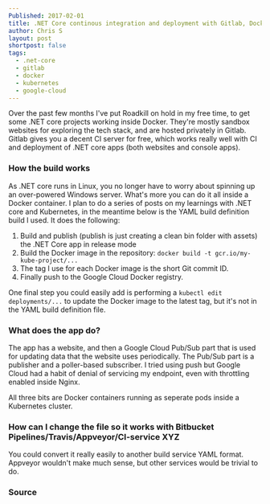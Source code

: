 ```yaml
---
Published: 2017-02-01
title: .NET Core continous integration and deployment with Gitlab, Docker, Kubernetes and Google Cloud
author: Chris S
layout: post
shortpost: false
tags:
  - .net-core
  - gitlab
  - docker
  - kubernetes
  - google-cloud
---
```


Over the past few months I've put Roadkill on hold in my free time, to get some .NET core projects working inside Docker. They're mostly sandbox websites for exploring the tech stack, and are hosted privately in Gitlab. Gitlab gives you a decent CI server for free, which works really well with CI and deployment of .NET core apps (both websites and console apps).

<!--more-->

### How the build works

As .NET core runs in Linux, you no longer have to worry about spinning up an over-powered Windows server. What's more you can do it all inside a Docker container. I plan to do a series of posts on my learnings with .NET core and Kubernetes, in the meantime below is the YAML build definition build I used. It does the following:

1. Build and publish (publish is just creating a clean bin folder with assets) the .NET Core app in release mode
2. Build the Docker image in the repository: `docker build -t gcr.io/my-kube-project/...`
3. The tag I use for each Docker image is the short Git commit ID.
4. Finally push to the Google Cloud Docker registry.

One final step you could easily add is performing a `kubectl edit deployments/...` to update the Docker image to the latest tag, but it's not in the YAML build definition file.

### What does the app do?

The app has a website, and then a Google Cloud Pub/Sub part that is used for updating data that the website uses periodically. The Pub/Sub part is a publisher and a poller-based subscriber. I tried using push but Google Cloud had a habit of denial of servicing my endpoint, even with throttling enabled inside Nginx.

All three bits are Docker containers running as seperate pods inside a Kubernetes cluster.

### How can I change the file so it works with Bitbucket Pipelines/Travis/Appveyor/CI-service XYZ

You could convert it really easily to another build service YAML format. Appveyor wouldn't make much sense, but other services would be trivial to do.

### Source

<script src="https://gist.github.com/yetanotherchris/7be82856f3240776a880d3bf540bf844.js"></script>